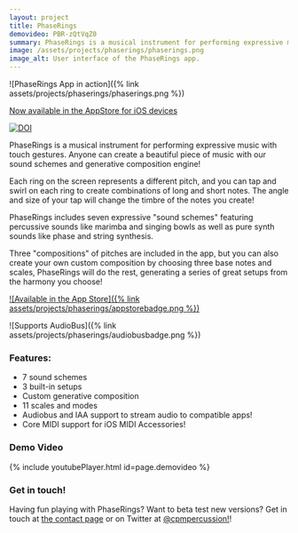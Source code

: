 ```yaml
---
layout: project
title: PhaseRings
demovideo: PBR-zQtVqZ0
summary: PhaseRings is a musical instrument for performing expressive music with touch gestures.
image: /assets/projects/phaserings/phaserings.png
image_alt: User interface of the PhaseRings app.
---
```


![PhaseRings App in action]({% link assets/projects/phaserings/phaserings.png %})

[Now available in the AppStore for iOS devices](https://itunes.apple.com/app/phaserings/id924795988)

[![DOI](https://zenodo.org/badge/20166/cpmpercussion/PhaseRings.svg)](https://zenodo.org/badge/latestdoi/20166/cpmpercussion/PhaseRings)

PhaseRings is a musical instrument for performing expressive music with touch gestures. Anyone can create a beautiful piece of music with our sound schemes and generative composition engine!

Each ring on the screen represents a different pitch, and you can tap and swirl on each ring to create combinations of long and short notes. The angle and size of your tap will change the timbre of the notes you create!

PhaseRings includes seven expressive "sound schemes" featuring percussive sounds like marimba and singing bowls as well as pure synth sounds like phase and string synthesis.

Three "compositions" of pitches are included in the app, but you can also create your own custom composition by choosing three base notes and scales, PhaseRings will do the rest, generating a series of great setups from the harmony you choose!

[![Available in the App Store]({% link assets/projects/phaserings/appstorebadge.png %})](https://itunes.apple.com/app/phaserings/id924795988)

![Supports AudioBus]({% link assets/projects/phaserings/audiobusbadge.png %})

### Features:

* 7 sound schemes
* 3 built-in setups
* Custom generative composition
* 11 scales and modes
* Audiobus and IAA support to stream audio to compatible apps!
* Core MIDI support for iOS MIDI Accessories!

### Demo Video

{% include youtubePlayer.html id=page.demovideo %}

### Get in touch!

Having fun playing with PhaseRings? Want to beta test new versions? Get in touch at [the contact page][0] or on Twitter at [@cpmpercussion!][1]!

[0]: http://metatone.net/contact
[1]: http://twitter.com/cpmpercussion
